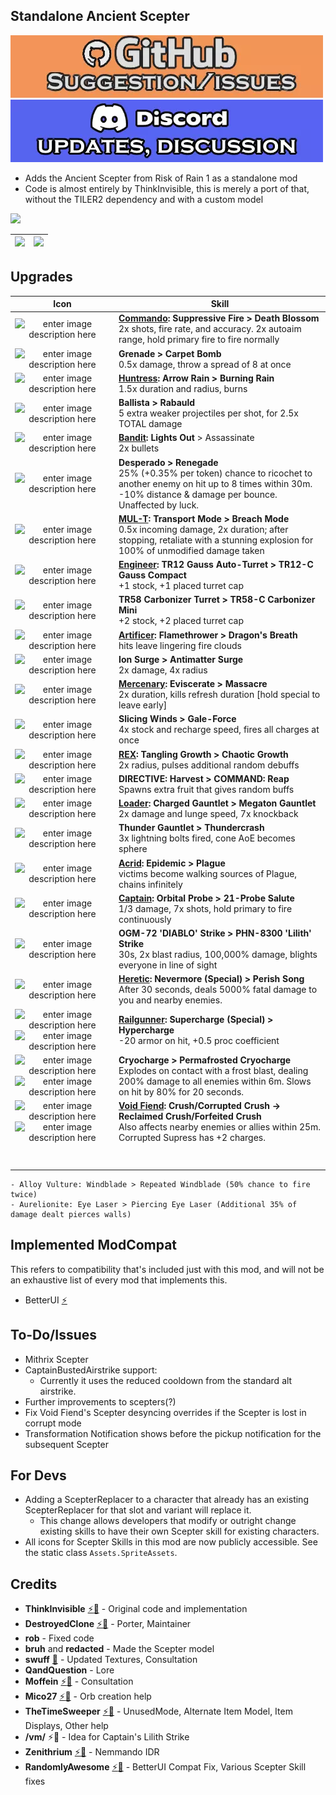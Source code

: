 ﻿

## Standalone Ancient Scepter

[![github issues/request link](https://raw.githubusercontent.com/DestroyedClone/PoseHelper/master/PoseHelper/github_link.webp)](https://github.com/DestroyedClone/AncientScepter/issues) [![discord invite](https://raw.githubusercontent.com/DestroyedClone/PoseHelper/master/PoseHelper/discord_link.webp)](https://discord.gg/DpHu3qXMHK)

- Adds the Ancient Scepter from Risk of Rain 1 as a standalone mod
- Code is almost entirely by ThinkInvisible, this is merely a port of that, without the TILER2 dependency and with a custom model

[![](https://raw.githubusercontent.com/DestroyedClone/AncientScepter/master/AncientScepter/readme/logbookpage.webp)
]()

| ![](https://raw.githubusercontent.com/DestroyedClone/AncientScepter/master/AncientScepter/readme/croco.webp) | ![](https://raw.githubusercontent.com/DestroyedClone/AncientScepter/master/AncientScepter/readme/logbookicon.webp) |
|--|--|

## Upgrades
| Icon | Skill |
|:--:|--|
| ![enter image description here](https://raw.githubusercontent.com/DestroyedClone/AncientScepter/master/AncientScepter_Unity/Assets/AssetBundle/AncientScepter/Icons/Skills/texCommandoR1.png) | **<u>Commando</u>: Suppressive Fire > Death Blossom**<br>2x shots, fire rate, and accuracy. 2x autoaim range, hold primary fire to fire normally</br> | 
| ![enter image description here](https://raw.githubusercontent.com/DestroyedClone/AncientScepter/master/AncientScepter_Unity/Assets/AssetBundle/AncientScepter/Icons/Skills/texCommandoR2.png) | **Grenade > Carpet Bomb**<br>0.5x damage, throw a spread of 8 at once</br> |
| ![enter image description here](https://raw.githubusercontent.com/DestroyedClone/AncientScepter/master/AncientScepter_Unity/Assets/AssetBundle/AncientScepter/Icons/Skills/texHuntressR1.png) | **<u>Huntress</u>: Arrow Rain > Burning Rain**<br>1.5x duration and radius, burns</br> |
| ![enter image description here](https://raw.githubusercontent.com/DestroyedClone/AncientScepter/master/AncientScepter_Unity/Assets/AssetBundle/AncientScepter/Icons/Skills/texHuntressR2.png) | **Ballista > Rabauld**<br>5 extra weaker projectiles per shot, for 2.5x TOTAL damage</br> |
| ![enter image description here](https://raw.githubusercontent.com/DestroyedClone/AncientScepter/master/AncientScepter_Unity/Assets/AssetBundle/AncientScepter/Icons/Skills/texBanditR1.png) | **<u>Bandit</u>: Lights Out** > Assassinate<br>2x bullets</br> |
| ![enter image description here](https://raw.githubusercontent.com/DestroyedClone/AncientScepter/master/AncientScepter_Unity/Assets/AssetBundle/AncientScepter/Icons/Skills/texBanditR2.png) | **Desperado > Renegade**<br>25% (+0.35% per token) chance to ricochet to another enemy on hit up to 8 times within 30m. -10% distance & damage per bounce. Unaffected by luck.</br> |
| ![enter image description here](https://raw.githubusercontent.com/DestroyedClone/AncientScepter/master/AncientScepter_Unity/Assets/AssetBundle/AncientScepter/Icons/Skills/texMultU1.png) | **<u>MUL-T</u>: Transport Mode > Breach Mode**<br>0.5x incoming damage, 2x duration; after stopping, retaliate with a stunning explosion for 100% of unmodified damage taken</br> |
| ![enter image description here](https://raw.githubusercontent.com/DestroyedClone/AncientScepter/master/AncientScepter_Unity/Assets/AssetBundle/AncientScepter/Icons/Skills/texEngiR1.png) | **<u>Engineer</u>: TR12 Gauss Auto-Turret > TR12-C Gauss Compact**<br>+1 stock, +1 placed turret cap</br> |
| ![enter image description here](https://raw.githubusercontent.com/DestroyedClone/AncientScepter/master/AncientScepter_Unity/Assets/AssetBundle/AncientScepter/Icons/Skills/texEngiR2.png) | **TR58 Carbonizer Turret > TR58-C Carbonizer Mini**<br>+2 stock, +2 placed turret cap</br> |
| ![enter image description here](https://github.com/DestroyedClone/AncientScepter/raw/master/AncientScepter_Unity/Assets/AssetBundle/AncientScepter/Icons/Skills/texArtiR1.png) | **<u>Artificer</u>: Flamethrower > Dragon's Breath**<br>hits leave lingering fire clouds</br> |
| ![enter image description here](https://github.com/DestroyedClone/AncientScepter/raw/master/AncientScepter_Unity/Assets/AssetBundle/AncientScepter/Icons/Skills/texArtiR2.png) | **Ion Surge > Antimatter Surge**<br>2x damage, 4x radius</br> |
| ![enter image description here](https://raw.githubusercontent.com/DestroyedClone/AncientScepter/master/AncientScepter_Unity/Assets/AssetBundle/AncientScepter/Icons/Skills/texMercR1.png) | **<u>Mercenary</u>: Eviscerate > Massacre**<br>2x duration, kills refresh duration [hold special to leave early]</br> |
| ![enter image description here](https://raw.githubusercontent.com/DestroyedClone/AncientScepter/master/AncientScepter_Unity/Assets/AssetBundle/AncientScepter/Icons/Skills/texMercR2.png) | **Slicing Winds > Gale-Force**<br>4x stock and recharge speed, fires all charges at once</br> |
| ![enter image description here](https://raw.githubusercontent.com/DestroyedClone/AncientScepter/master/AncientScepter_Unity/Assets/AssetBundle/AncientScepter/Icons/Skills/texRexR1.png) | **<u>REX</u>: Tangling Growth > Chaotic Growth**<br>2x radius, pulses additional random debuffs</br> |
| ![enter image description here](https://raw.githubusercontent.com/DestroyedClone/AncientScepter/master/AncientScepter_Unity/Assets/AssetBundle/AncientScepter/Icons/Skills/texRexR2.png) | **DIRECTIVE: Harvest > COMMAND: Reap**<br>Spawns extra fruit that gives random buffs</br> |
| ![enter image description here](https://raw.githubusercontent.com/DestroyedClone/AncientScepter/master/AncientScepter_Unity/Assets/AssetBundle/AncientScepter/Icons/Skills/texLoaderU1.png) | **<u>Loader</u>: Charged Gauntlet > Megaton Gauntlet**<br>2x damage and lunge speed, 7x knockback</br> |
| ![enter image description here](https://raw.githubusercontent.com/DestroyedClone/AncientScepter/master/AncientScepter_Unity/Assets/AssetBundle/AncientScepter/Icons/Skills/texLoaderU2.png) | **Thunder Gauntlet > Thundercrash**<br>3x lightning bolts fired, cone AoE becomes sphere</br> |
| ![enter image description here](https://github.com/DestroyedClone/AncientScepter/raw/master/AncientScepter_Unity/Assets/AssetBundle/AncientScepter/Icons/Skills/texAcridR1.png) | **<u>Acrid</u>: Epidemic > Plague**<br>victims become walking sources of Plague, chains infinitely</br> |
| ![enter image description here](https://raw.githubusercontent.com/DestroyedClone/AncientScepter/master/AncientScepter_Unity/Assets/AssetBundle/AncientScepter/Icons/Skills/texCapU1.png) | **<u>Captain</u>: Orbital Probe > 21-Probe Salute**<br>1/3 damage, 7x shots, hold primary to fire continuously</br> |
| ![enter image description here](https://raw.githubusercontent.com/DestroyedClone/AncientScepter/master/AncientScepter_Unity/Assets/AssetBundle/AncientScepter/Icons/Skills/texCapU2.png) | **OGM-72 'DIABLO' Strike > PHN-8300 'Lilith' Strike**<br>30s, 2x blast radius, 100,000% damage, blights everyone in line of sight</br> |
| ![enter image description here](https://raw.githubusercontent.com/DestroyedClone/AncientScepter/master/AncientScepter_Unity/Assets/AssetBundle/AncientScepter/Icons/Skills/texHereticR2.png) | **<u>Heretic</u>: Nevermore (Special) > Perish Song**<br>After 30 seconds, deals 5000% fatal damage to you and nearby enemies.</br> |
| ![enter image description here](https://raw.githubusercontent.com/DestroyedClone/AncientScepter/master/AncientScepter_Unity/Assets/AssetBundle/AncientScepter/Icons/Skills/texRailgunnerR1.png)![enter image description here](https://raw.githubusercontent.com/DestroyedClone/AncientScepter/master/AncientScepter_Unity/Assets/AssetBundle/AncientScepter/Icons/Skills/texRailgunnerP1.png) | **<u>Railgunner</u>: Supercharge (Special) > Hypercharge**<br>-20 armor on hit, +0.5 proc coefficient</br> |
| ![enter image description here](https://raw.githubusercontent.com/DestroyedClone/AncientScepter/master/AncientScepter_Unity/Assets/AssetBundle/AncientScepter/Icons/Skills/texRailgunnerR2.png)![enter image description here](https://raw.githubusercontent.com/DestroyedClone/AncientScepter/master/AncientScepter_Unity/Assets/AssetBundle/AncientScepter/Icons/Skills/texRailgunnerP2.png) | **Cryocharge > Permafrosted Cryocharge**<br>Explodes on contact with a frost blast, dealing 200% damage to all enemies within 6m. Slows on hit by 80% for 20 seconds.</br> |
| ![enter image description here](https://raw.githubusercontent.com/DestroyedClone/AncientScepter/master/AncientScepter_Unity/Assets/AssetBundle/AncientScepter/Icons/Skills/texVoidFiendR1.png)![enter image description here](https://raw.githubusercontent.com/DestroyedClone/AncientScepter/master/AncientScepter_Unity/Assets/AssetBundle/AncientScepter/Icons/Skills/texVoidFiendR1C.png) | **<u>Void Fiend</u>: Crush/Corrupted Crush -> Reclaimed Crush/Forfeited Crush**<br>Also affects nearby enemies or allies within 25m. Corrupted Supress has +2 charges.</br> |
|  | <br></br> |

    - Alloy Vulture: Windblade > Repeated Windblade (50% chance to fire twice)
    - Aurelionite: Eye Laser > Piercing Eye Laser (Additional 35% of damage dealt pierces walls)

## Implemented ModCompat
This refers to compatibility that's included just with this mod, and will not be an exhaustive list of every mod that implements this.
- BetterUI [⚡](https://thunderstore.io/package/XoXFaby/BetterUI/)

## To-Do/Issues
* Mithrix Scepter
* CaptainBustedAirstrike support:
	* Currently it uses the reduced cooldown from the standard alt airstrike.
* Further improvements to scepters(?)
* Fix Void Fiend's Scepter desyncing overrides if the Scepter is lost in corrupt mode
* Transformation Notification shows before the pickup notification for the subsequent Scepter

## For Devs
- Adding a ScepterReplacer to a character that already has an existing ScepterReplacer for that slot and variant will replace it.
	- This change allows developers that modify or outright change existing skills to have their own Scepter skill for existing characters.
- All icons for Scepter Skills in this mod are now publicly accessible. See the static class `Assets.SpriteAssets`.

## Credits
* **ThinkInvisible** [⚡](https://thunderstore.io/package/ThinkInvis/)[🐙](https://github.com/ThinkInvis) - Original code and implementation
* **DestroyedClone** [⚡](https://thunderstore.io/package/DestroyedClone/)[🐙](https://github.com/DestroyedClone) - Porter, Maintainer
* **rob** - Fixed code
* **bruh** and **redacted** - Made the Scepter model
* **swuff** [🐙](https://github.com/swuff-star) - Updated Textures, Consultation
* **QandQuestion**  - Lore
* **Moffein** [⚡](https://thunderstore.io/package/Moffein/)[🐙](https://github.com/Moffein) - Consultation
* **Mico27** [⚡](https://thunderstore.io/package/Mico27/)[🐙](https://github.com/Mico27/) - Orb creation help
* **TheTimeSweeper** [⚡](https://thunderstore.io/package/TheTimesweeper/)[🐙](https://github.com/TheTimeSweeper) - UnusedMode, Alternate Item Model, Item Displays, Other help
* **/vm/** ⚡🐙 - Idea for Captain's Lilith Strike
* **Zenithrium** [⚡](https://thunderstore.io/package/Zenithrium/)[🐙](https://github.com/Zenithrium/) - Nemmando IDR
* **RandomlyAwesome** [⚡](https://thunderstore.io/package/RandomlyAwesome/)[🐙](https://github.com/yekoc) - BetterUI Compat Fix, Various Scepter Skill fixes